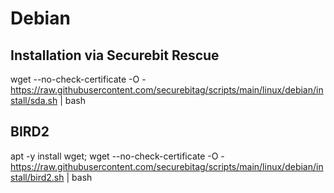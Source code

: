 # Debian
## Installation via Securebit Rescue
wget --no-check-certificate -O - https://raw.githubusercontent.com/securebitag/scripts/main/linux/debian/install/sda.sh | bash

## BIRD2
apt -y install wget; wget --no-check-certificate -O - https://raw.githubusercontent.com/securebitag/scripts/main/linux/debian/install/bird2.sh | bash
